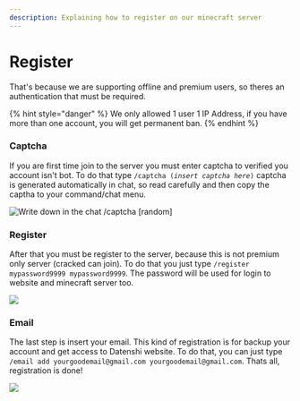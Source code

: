```yaml
---
description: Explaining how to register on our minecraft server
---
```


# Register

That's because we are supporting offline and premium users, so theres an authentication that must be required.

{% hint style="danger" %}
We only allowed 1 user 1 IP Address, if you have more than one account, you will get permanent ban.
{% endhint %}

### Captcha

If you are first time join to the server you must enter captcha to verified you account isn't bot. To do that type `/captcha (`_`insert captcha here`_`)` captcha is generated automatically in chat, so read carefully and then copy the captha to your command/chat menu.

![Write down in the chat /captcha \[random\]](https://cdn.discordapp.com/attachments/874910377937354763/975953643775852604/unknown.png)

### Register

After that you must be register to the server, because this is not premium only server (cracked can join). To do that you just type `/register mypassword9999 mypassword9999`. The password will be used for login to website and minecraft server too.

![](https://cdn.discordapp.com/attachments/874910377937354763/975955511256174602/unknown.png)

### Email

The last step is insert your email. This kind of registration is for backup your account and get access to Datenshi website. To do that, you can just type `/email add yourgoodemail@gmail.com yourgoodemail@gmail.com`. Thats all, registration is done!

![](https://cdn.discordapp.com/attachments/874910377937354763/975956194600583168/unknown.png)
